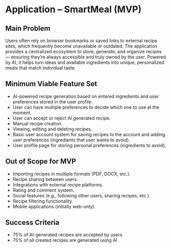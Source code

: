 # Application – SmartMeal (MVP)

## Main Problem

Users often rely on browser bookmarks or saved links to external recipe sites, which frequently become unavailable or outdated. The application provides a centralized ecosystem to store, generate, and organize recipes — ensuring they’re always accessible and truly owned by the user. Powered by AI, it helps turn ideas and available ingredients into unique, personalized meals that match individual taste.

## Minimum Viable Feature Set

- AI-powered recipe generation based on entered ingredients and user preferences stored in the user profile.
- User can have multiple preferences to decide which one to use at the moment.
- User can accept or reject AI generated recipe.
- Manual recipe creation.
- Viewing, editing and deleting recipes.
- Basic user account system for saving recipes to the account and adding user preferences (ingredients that user wants to avoid).
- User profile page for storing personal preferences (ingredients to avoid).

## Out of Scope for MVP

- Importing recipes in multiple formats (PDF, DOCX, etc.).
- Recipe sharing between users.
- Integrations with external recipe platforms.
- Rating and comment system.
- Social features (e.g., following other users, sharing recipes, etc.).
- Recipe filtering functionality.
- Mobile applications (initially web-only).

## Success Criteria

- 75% of AI-generated recipes are accepted by users
- 75% of all created recipes are generated using AI
